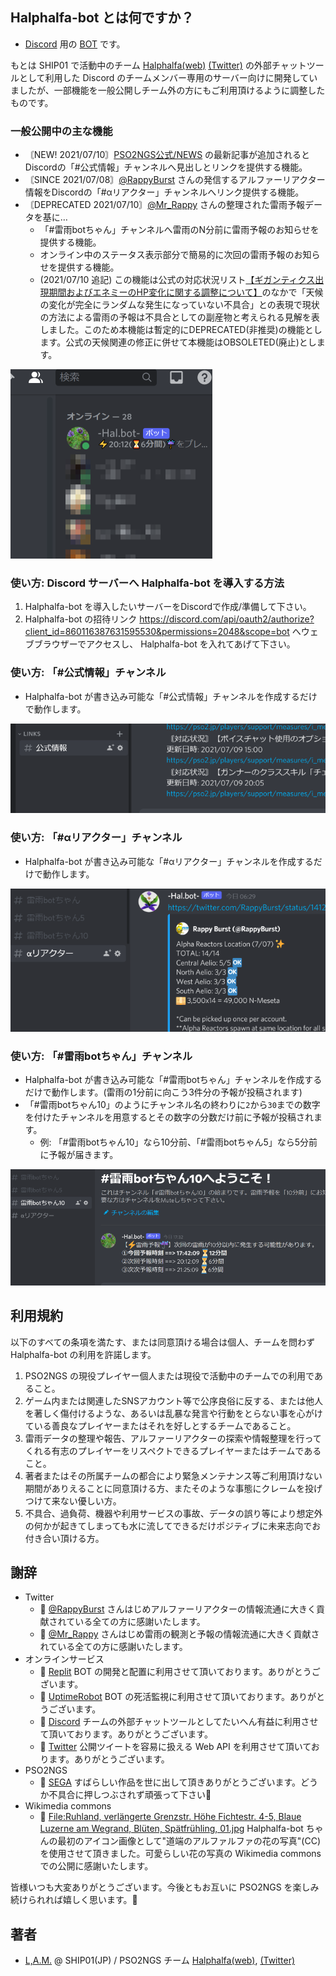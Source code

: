## Halphalfa-bot とは何ですか？

- [Discord](https://discord.com/) 用の [BOT](https://it-trend.jp/words/bot) です。

もとは SHIP01 で活動中のチーム [Halphalfa(web)](https://seesaawiki.jp/halphalfa/) [(Twitter)](https://twitter.com/halphalfa_ngs) の外部チャットツールとして利用した Discord のチームメンバー専用のサーバー向けに開発していましたが、一部機能を一般公開しチーム外の方にもご利用頂けるように調整したものです。

### 一般公開中の主な機能

- 〘NEW! 2021/07/10〙[PSO2NGS公式/NEWS](https://pso2.jp/players/news/) の最新記事が追加されるとDiscordの「#公式情報」チャンネルへ見出しとリンクを提供する機能。
- 〘SINCE 2021/07/08〙[@RappyBurst](https://twitter.com/RappyBurst/) さんの発信するアルファーリアクター情報をDiscordの「#αリアクター」チャンネルへリンク提供する機能。
- 〘DEPRECATED 2021/07/10〙[@Mr_Rappy](https://twitter.com/Mr_Rappy/) さんの整理された雷雨予報データを基に…
  - 「#雷雨botちゃん」チャンネルへ雷雨のN分前に雷雨予報のお知らせを提供する機能。
  - オンライン中のステータス表示部分で簡易的に次回の雷雨予報のお知らせを提供する機能。
  - (2021/07/10 追記) この機能は公式の対応状況リスト[【ギガンティクス出現期間およびエネミーのHP変化に関する調整について】](https://pso2.jp/players/support/bugfixes/i_measures_20210709_1/)のなかで「天候の変化が完全にランダムな発生になっていない不具合」との表現で現状の方法による雷雨の予報は不具合としての副産物と考えられる見解を表しました。このため本機能は暫定的にDEPRECATED(非推奨)の機能とします。公式の天候関連の修正に併せて本機能はOBSOLETED(廃止)とします。

![参考画像3](./hal-bot-3.png)

### 使い方: Discord サーバーへ Halphalfa-bot を導入する方法

1. Halphalfa-bot を導入したいサーバーをDiscordで作成/準備して下さい。
2. Halphalfa-bot の招待リンク <https://discord.com/api/oauth2/authorize?client_id=860116387631595530&permissions=2048&scope=bot> へウェブブラウザーでアクセスし、 Halphalfa-bot を入れてあげて下さい。

### 使い方: 「#公式情報」チャンネル

- Halphalfa-bot が書き込み可能な「#公式情報」チャンネルを作成するだけで動作します。

![参考画像4](./hal-bot-4.png)

### 使い方: 「#αリアクター」チャンネル

- Halphalfa-bot が書き込み可能な「#αリアクター」チャンネルを作成するだけで動作します。

![参考画像1](./hal-bot-1.png)

### 使い方: 「#雷雨botちゃん」チャンネル

- Halphalfa-bot が書き込み可能な「#雷雨botちゃん」チャンネルを作成するだけで動作します。(雷雨の1分前に向こう3件分の予報が投稿されます)
- 「#雷雨botちゃん10」のようにチャンネル名の終わりに`2`から`30`までの数字を付けたチャンネルを用意するとその数字の分数だけ前に予報が投稿されます。
  - 例: 「#雷雨botちゃん10」なら10分前、「#雷雨botちゃん5」なら5分前に予報が届きます。

![参考画像1](./hal-bot-2.png)

## 利用規約

以下のすべての条項を満たす、または同意頂ける場合は個人、チームを問わず Halphalfa-bot の利用を許諾します。

1. PSO2NGS の現役プレイヤー個人または現役で活動中のチームでの利用であること。
2. ゲーム内または関連したSNSアカウント等で公序良俗に反する、または他人を著しく傷付けるような、あるいは乱暴な発言や行動をとらない事を心がけている善良なプレイヤーまたはそれを好しとするチームであること。
4. 雷雨データの整理や報告、アルファーリアクターの探索や情報整理を行ってくれる有志のプレイヤーをリスペクトできるプレイヤーまたはチームであること。
5. 著者またはその所属チームの都合により緊急メンテナンス等ご利用頂けない期間がありえることに同意頂ける方、またそのような事態にクレームを投げつけて来ない優しい方。
6. 不具合、過負荷、機器や利用サービスの事故、データの誤り等により想定外の何かが起きてしまっても水に流してできるだけポジティブに未来志向でお付き合い頂ける方。

## 謝辞

- Twitter
  - 🙏 [@RappyBurst](https://twitter.com/RappyBurst/) さんはじめアルファーリアクターの情報流通に大きく貢献されている全ての方に感謝いたします。
  - 🙏 [@Mr_Rappy](https://twitter.com/Mr_Rappy/) さんはじめ雷雨の観測と予報の情報流通に大きく貢献されている全ての方に感謝いたします。
- オンラインサービス
  - 🙏 [Replit](https://replit.com/) BOT の開発と配置に利用させて頂いております。ありがとうございます。
  - 🙏 [UptimeRobot](https://uptimerobot.com/) BOT の死活監視に利用させて頂いております。ありがとうございます。
  - 🙏 [Discord](https://discord.com/) チームの外部チャットツールとしてたいへん有益に利用させて頂いております。ありがとうございます。
  - 🙏 [Twitter](https://twitter.com/) 公開ツイートを容易に扱える Web API を利用させて頂いております。ありがとうございます。
- PSO2NGS
  - 🙏 [SEGA](https://sega.jp/) すばらしい作品を世に出して頂きありがとうございます。どうか不具合に押しつぶされず頑張って下さい💪
- Wikimedia commons
  - 🙏 [File:Ruhland, verlängerte Grenzstr. Höhe Fichtestr. 4-5, Blaue Luzerne am Wegrand, Blüten, Spätfrühling, 01.jpg](https://commons.wikimedia.org/wiki/File:Ruhland,_verl%C3%A4ngerte_Grenzstr._H%C3%B6he_Fichtestr._4-5,_Blaue_Luzerne_am_Wegrand,_Bl%C3%BCten,_Sp%C3%A4tfr%C3%BChling,_01.jpg) Halphalfa-bot ちゃんの最初のアイコン画像として"道端のアルファルファの花の写真"(CC)を使用させて頂きました。可愛らしい花の写真の Wikimedia commons での公開に感謝いたします。

皆様いつも大変ありがとうございます。今後ともお互いに PSO2NGS を楽しみ続けられれば嬉しく思います。🙏

## 著者

- [L,A.M.](https://twitter.com/LAM35105379) @ SHIP01(JP) / PSO2NGS チーム [Halphalfa(web)](https://seesaawiki.jp/halphalfa/), [(Twitter)](https://twitter.com/halphalfa_ngs)
